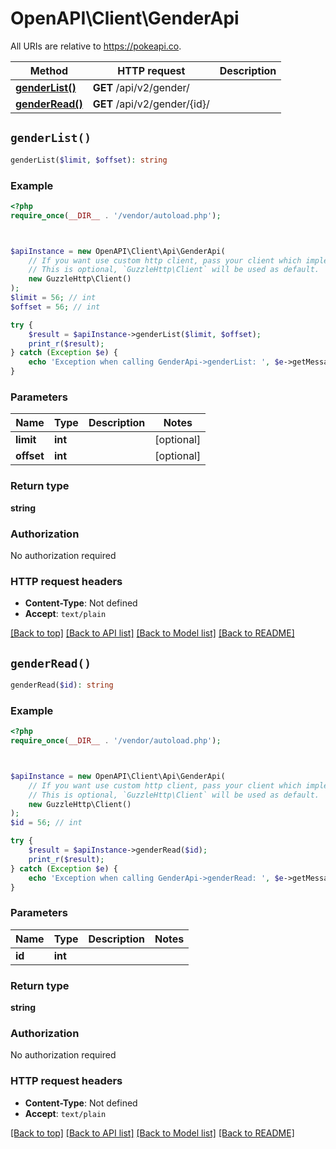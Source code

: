 # OpenAPI\Client\GenderApi

All URIs are relative to https://pokeapi.co.

Method | HTTP request | Description
------------- | ------------- | -------------
[**genderList()**](GenderApi.md#genderList) | **GET** /api/v2/gender/ | 
[**genderRead()**](GenderApi.md#genderRead) | **GET** /api/v2/gender/{id}/ | 


## `genderList()`

```php
genderList($limit, $offset): string
```



### Example

```php
<?php
require_once(__DIR__ . '/vendor/autoload.php');



$apiInstance = new OpenAPI\Client\Api\GenderApi(
    // If you want use custom http client, pass your client which implements `GuzzleHttp\ClientInterface`.
    // This is optional, `GuzzleHttp\Client` will be used as default.
    new GuzzleHttp\Client()
);
$limit = 56; // int
$offset = 56; // int

try {
    $result = $apiInstance->genderList($limit, $offset);
    print_r($result);
} catch (Exception $e) {
    echo 'Exception when calling GenderApi->genderList: ', $e->getMessage(), PHP_EOL;
}
```

### Parameters

Name | Type | Description  | Notes
------------- | ------------- | ------------- | -------------
 **limit** | **int**|  | [optional]
 **offset** | **int**|  | [optional]

### Return type

**string**

### Authorization

No authorization required

### HTTP request headers

- **Content-Type**: Not defined
- **Accept**: `text/plain`

[[Back to top]](#) [[Back to API list]](../../README.md#endpoints)
[[Back to Model list]](../../README.md#models)
[[Back to README]](../../README.md)

## `genderRead()`

```php
genderRead($id): string
```



### Example

```php
<?php
require_once(__DIR__ . '/vendor/autoload.php');



$apiInstance = new OpenAPI\Client\Api\GenderApi(
    // If you want use custom http client, pass your client which implements `GuzzleHttp\ClientInterface`.
    // This is optional, `GuzzleHttp\Client` will be used as default.
    new GuzzleHttp\Client()
);
$id = 56; // int

try {
    $result = $apiInstance->genderRead($id);
    print_r($result);
} catch (Exception $e) {
    echo 'Exception when calling GenderApi->genderRead: ', $e->getMessage(), PHP_EOL;
}
```

### Parameters

Name | Type | Description  | Notes
------------- | ------------- | ------------- | -------------
 **id** | **int**|  |

### Return type

**string**

### Authorization

No authorization required

### HTTP request headers

- **Content-Type**: Not defined
- **Accept**: `text/plain`

[[Back to top]](#) [[Back to API list]](../../README.md#endpoints)
[[Back to Model list]](../../README.md#models)
[[Back to README]](../../README.md)
